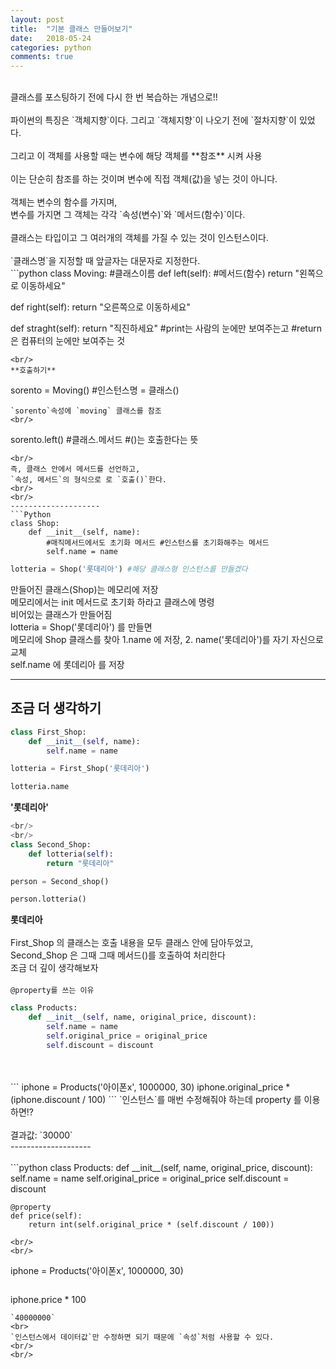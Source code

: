 ```yaml
---
layout: post
title:  "기본 클래스 만들어보기"
date:   2018-05-24
categories: python
comments: true
---
```

<br>
클래스를 포스팅하기 전에 다시 한 번 복습하는 개념으로!!
<br>
<br>
파이썬의 특징은 `객체지향`이다. 그리고 `객체지향`이 나오기 전에 `절차지향`이 있었다.
<br>
<br>
그리고 이 객체를 사용할 때는 변수에 해당 객체를 **참조** 시켜 사용
<br>
<br>
이는 단순히 참조를 하는 것이며 변수에 직접 객체(값)을 넣는 것이 아니다.
<br>
<br>
객체는 변수의 함수를 가지며,<br>
변수를 가지면 그 객체는 각각 `속성(변수)`와 `메서드(함수)`이다.
<br>
<br>
클래스는 타입이고 그 여러개의 객체를 가질 수 있는 것이 인스턴스이다.
<br>
<br>
`클래스명`을 지정할 때 앞글자는 대문자로 지정한다.
<br>
```python
class Moving: #클래스이름
  def left(self): #메서드(함수)
    return "왼쪽으로 이동하세요"

  def right(self):
    return "오른쪽으로 이동하세요"

  def straght(self):
    return "직진하세요"
#print는 사람의 눈에만 보여주는고
#return 은 컴퓨터의 눈에만 보여주는 것

```
<br/>
**호출하기**
```
sorento = Moving()
#인스턴스명 = 클래스()
```
`sorento`속성에 `moving` 클래스를 참조
<br/>
```
sorento.left()
#클래스.메서드
#()는 호출한다는 뜻
```
<br/>
즉, 클래스 안에서 메서드를 선언하고,
`속성, 메서드`의 형식으로 로 `호출()`한다.
<br/>
<br/>
--------------------
```Python
class Shop:
    def __init__(self, name):
        #매직메서드에서도 초기화 메서드 #인스턴스를 초기화해주는 메서드
        self.name = name
```

```Python
lotteria = Shop('롯데리아') #해당 클래스형 인스턴스를 만들겠다
```

만들어진 클래스(Shop)는 메모리에 저장
<br/>
메모리에서는 init 메서드로 초기화 하라고 클래스에 명령
<br/>
비어있는 클래스가 만들어짐
<br/>
lotteria = Shop('롯데리아') 를 만들면
<br/>
메모리에 Shop 클래스를 찾아 1.name 에 저장, 2. name('롯데리아')를 자기 자신으로 교체
<br/>
self.name 에 롯데리아 를 저장

--------------------
## 조금 더 생각하기
```Python
class First_Shop:
    def __init__(self, name):
        self.name = name
```
```Python
lotteria = First_Shop('롯데리아')
```
```Python
lotteria.name
```
**'롯데리아'**
```Python
<br/>
<br/>
class Second_Shop:
    def lotteria(self):
        return "롯데리아"
```
```Python
person = Second_shop()
```
```Python
person.lotteria()
```
**롯데리아**
<br/><br/>
First_Shop 의 클래스는 호출 내용을 모두 클래스 안에 담아두었고,
<br/>
Second_Shop 은 그때 그때 메서드()를 호출하여 처리한다
<br/>
조금 더 깊이 생각해보자
<br/>
<br/>
`@property를 쓰는 이유`

```python
class Products:
    def __init__(self, name, original_price, discount):
        self.name = name
        self.original_price = original_price
        self.discount = discount
```
<br/>
<br/>
```
iphone = Products('아이폰x', 1000000, 30)
iphone.original_price * (iphone.discount / 100)
```
`인스턴스`를 매번 수정해줘야 하는데 property 를 이용하면!?<br/>
<br/>
결과값: `30000`
<br>
--------------------

<br/>
<br/>
```python
class Products:
    def __init__(self, name, original_price, discount):
        self.name = name
        self.original_price = original_price
        self.discount = discount

    @property
    def price(self):
        return int(self.original_price * (self.discount / 100))
```
<br/>
<br/>
```
iphone = Products('아이폰x', 1000000, 30)
```
```
iphone.price * 100
```
`40000000`
<br>
`인스턴스에서 데이터값`만 수정하면 되기 때문에 `속성`처럼 사용할 수 있다.
<br/>
<br/>
